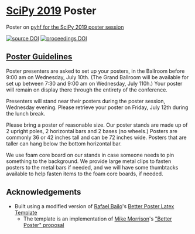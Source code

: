 # [SciPy 2019](https://www.scipy2019.scipy.org/) Poster
Poster on [pyhf for the SciPy 2019 poster session](https://github.com/matthewfeickert/SciPy2019-Proposal)

[![source DOI](https://zenodo.org/badge/186745225.svg)](https://zenodo.org/badge/latestdoi/186745225)
[![proceedings DOI](https://zenodo.org/badge/DOI/10.25080/Majora-7ddc1dd1-019.svg)](https://doi.org/10.25080/Majora-7ddc1dd1-019)

## [Poster Guidelines](https://www.scipy2019.scipy.org/info-for-presenters)

Poster presenters are asked to set up your posters, in the Ballroom before 9:00 am on Wednesday, July 10th.
(The Grand Ballroom will be available for set up between 7:30 and 9:00 am on Wednesday, July 110h.)
Your poster will remain on display there through the entirety of the conference.

Presenters will stand near their posters during the poster session, Wednesday evening.
Please retrieve your poster on Friday, July 12th during the lunch break.

Please bring a poster of reasonable size.
Our poster stands are made up of 2 upright poles, 2 horizontal bars and 2 bases (no wheels.)
Posters are commonly 36 or 42 inches tall and can be 72 inches wide.
Posters that are taller can hang below the bottom horizontal bar.

We use foam core board on our stands in case someone needs to pin something to the background.
We provide large metal clips to fasten posters to the metal bars if needed, and we will have some thumbtacks available to help fasten items to the foam core boards, if needed.

## Acknowledgements

- Built using a modified version of [Rafael Bailo](https://github.com/rafaelbailo)'s [Better Poster Latex Template](https://github.com/rafaelbailo/betterposter-latex-template)
   - The template is an implementation of [Mike Morrison](https://twitter.com/mikemorrison)'s ["Better Poster" proposal](https://youtu.be/1RwJbhkCA58)
